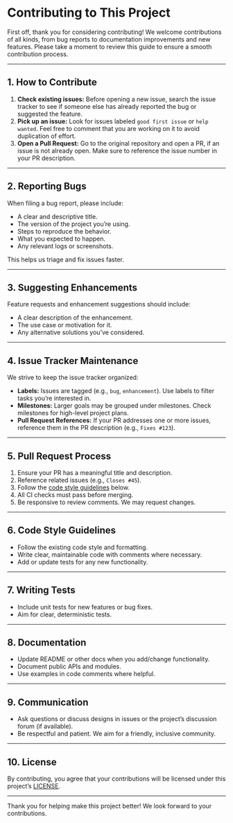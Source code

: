# Contributing to This Project

First off, thank you for considering contributing! We welcome contributions of all kinds, from bug reports to documentation improvements and new features. Please take a moment to review this guide to ensure a smooth contribution process.

---

## 1. How to Contribute

1.  **Check existing issues:** Before opening a new issue, search the issue tracker to see if someone else has already reported the bug or suggested the feature.
2.  **Pick up an issue:** Look for issues labeled `good first issue` or `help wanted`. Feel free to comment that you are working on it to avoid duplication of effort.
3.  **Open a Pull Request:** Go to the original repository and open a PR, if an issue is not already open. Make sure to reference the issue number in your PR description.

---

## 2. Reporting Bugs

When filing a bug report, please include:

-   A clear and descriptive title.
-   The version of the project you’re using.
-   Steps to reproduce the behavior.
-   What you expected to happen.
-   Any relevant logs or screenshots.

This helps us triage and fix issues faster.

---

## 3. Suggesting Enhancements

Feature requests and enhancement suggestions should include:

-   A clear description of the enhancement.
-   The use case or motivation for it.
-   Any alternative solutions you’ve considered.

---

## 4. Issue Tracker Maintenance

We strive to keep the issue tracker organized:

-   **Labels:** Issues are tagged (e.g., `bug`, `enhancement`). Use labels to filter tasks you’re interested in.
-   **Milestones:** Larger goals may be grouped under milestones. Check milestones for high-level project plans.
-   **Pull Request References:** If your PR addresses one or more issues, reference them in the PR description (e.g., `Fixes #123`).

---

## 5. Pull Request Process

1.  Ensure your PR has a meaningful title and description.
2.  Reference related issues (e.g., `Closes #45`).
3.  Follow the [code style guidelines](#6-code-style) below.
4.  All CI checks must pass before merging.
5.  Be responsive to review comments. We may request changes.

---

## 6. Code Style Guidelines

-   Follow the existing code style and formatting.
-   Write clear, maintainable code with comments where necessary.
-   Add or update tests for any new functionality.

---

## 7. Writing Tests

-   Include unit tests for new features or bug fixes.
-   Aim for clear, deterministic tests.

---

## 8. Documentation

-   Update README or other docs when you add/change functionality.
-   Document public APIs and modules.
-   Use examples in code comments where helpful.

---

## 9. Communication

-   Ask questions or discuss designs in issues or the project’s discussion forum (if available).
-   Be respectful and patient. We aim for a friendly, inclusive community.

---

## 10. License

By contributing, you agree that your contributions will be licensed under this project’s [LICENSE](./LICENSE).

---

Thank you for helping make this project better! We look forward to your contributions.